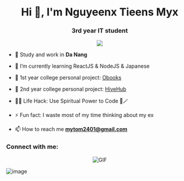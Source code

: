 <h1 align="center">Hi 👋, I'm Nguyeenx Tieens Myx</h1>
<h3 align="center">3rd year IT student</h3>
<p align="center">
  <a align="center" href="https://github.com/DenverCoder1/readme-typing-svg"><img src="https://readme-typing-svg.herokuapp.com?&font=IBM+Plex+Sans&color=F72EE2&size=25&lines=Welcome+to+my+GitHub+Profile!" /></a>
</p>

- 🔭 Study and work in **Da Nang**

- 🌱 I’m currently learning ReactJS & NodeJS & Japanese

- 💬 1st year college personal project: [Obooks](https://github.com/tienmynguyen/obookpromax.git)

- 💬 2nd year college personal project: [HiveHub](https://github.com/tienmynguyen/HiveHub.git)

- 👨‍💻 Life Hack: Use Spiritual Power to Code 🔮🪄

- ⚡ Fun fact: I waste most of my time thinking about my ex

- 📫 How to reach me **mytom2401@gmail.com**

<h3 align="left">Connect with me:</h3>

<p align="center">
<img align="middle" alt="GIF" src="https://i.pinimg.com/originals/65/a5/ec/65a5ec60b90f6b8faede3390ad5ee065.gif" />
</p>
<p>

</p>
<p align="center">

![image](https://user-images.githubusercontent.com/61057666/169029838-74df663d-2e62-4d77-bdff-b43f7d63f00f.png)

</p>